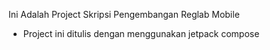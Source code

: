 Ini Adalah Project Skripsi Pengembangan Reglab Mobile
- Project ini ditulis dengan menggunakan jetpack compose
